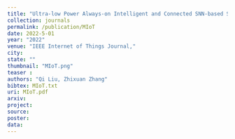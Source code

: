 ```yaml
---
title: "Ultra-low Power Always-on Intelligent and Connected SNN-based System for Multimedia IoT-enabled Applications"
collection: journals
permalink: /publication/MIoT
date: 2022-5-01
year: "2022"
venue: "IEEE Internet of Things Journal,"
city: 
state: ""
thumbnail: "MIoT.png"
teaser : 
authors: "Qi Liu, Zhixuan Zhang"
bibtex: MIoT.txt
uri: MIoT.pdf
arxiv: 
project: 
source: 
poster: 
data:
---
```

